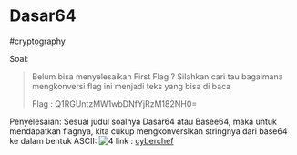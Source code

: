 # Dasar64
#cryptography 

Soal:

> Belum bisa menyelesaikan First Flag ? Silahkan cari tau bagaimana mengkonversi flag ini menjadi teks yang bisa di baca  
> 
> Flag : Q1RGUntzMW1wbDNfYjRzM182NH0=

Penyelesaian:
Sesuai judul soalnya Dasar64 atau Basee64, maka untuk mendapatkan flagnya, kita cukup mengkonversikan stringnya dari base64 ke dalam bentuk ASCII:
![4](https://user-images.githubusercontent.com/46299092/129932579-215b939b-44bc-4524-9f46-6f90bc3083e0.png)
link : [cyberchef](https://gchq.github.io/CyberChef/)


